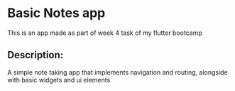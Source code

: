 # Basic Notes app

This is an app made as part of week 4 task of my flutter bootcamp

## Description:

A simple note taking app that implements navigation and routing, alongside with basic widgets and ui elements


